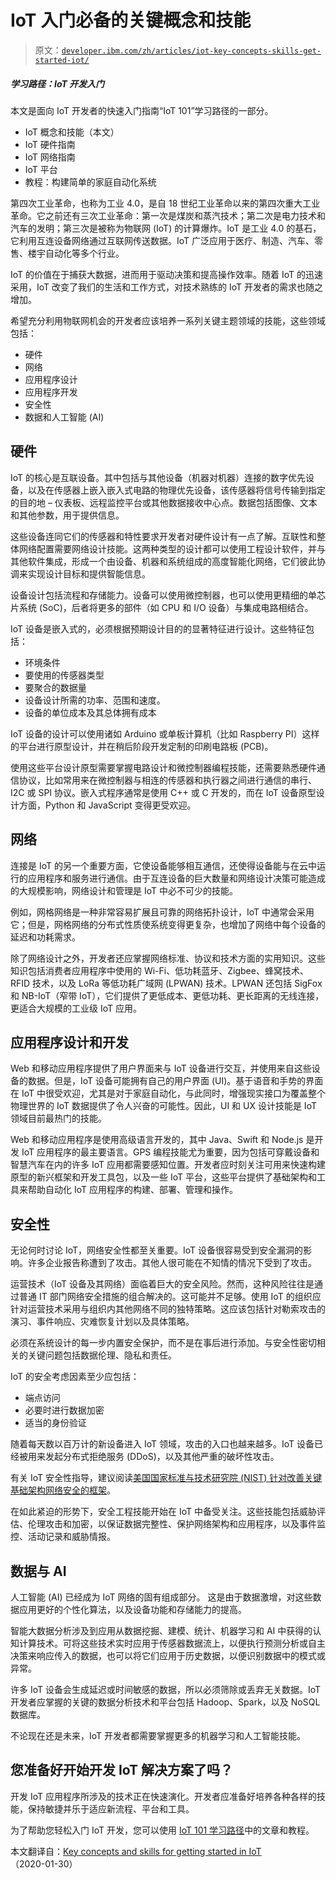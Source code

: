 # IoT 入门必备的关键概念和技能

> 原文：[`developer.ibm.com/zh/articles/iot-key-concepts-skills-get-started-iot/`](https://developer.ibm.com/zh/articles/iot-key-concepts-skills-get-started-iot/)

##### 学习路径：IoT 开发入门

本文是面向 IoT 开发者的快速入门指南“IoT 101”学习路径的一部分。

*   IoT 概念和技能（本文）
*   IoT 硬件指南
*   IoT 网络指南
*   IoT 平台
*   教程：构建简单的家庭自动化系统

第四次工业革命，也称为工业 4.0，是自 18 世纪工业革命以来的第四次重大工业革命。它之前还有三次工业革命：第一次是煤炭和蒸汽技术；第二次是电力技术和汽车的发明；第三次是被称为物联网 (IoT) 的计算爆炸。IoT 是工业 4.0 的基石，它利用互连设备网络通过互联网传送数据。IoT 广泛应用于医疗、制造、汽车、零售、楼宇自动化等多个行业。

IoT 的价值在于捕获大数据，进而用于驱动决策和提高操作效率。随着 IoT 的迅速采用，IoT 改变了我们的生活和工作方式，对技术熟练的 IoT 开发者的需求也随之增加。

希望充分利用物联网机会的开发者应该培养一系列关键主题领域的技能，这些领域包括：

*   硬件
*   网络
*   应用程序设计
*   应用程序开发
*   安全性
*   数据和人工智能 (AI)

## 硬件

IoT 的核心是互联设备。其中包括与其他设备（机器对机器）连接的数字优先设备，以及在传感器上嵌入嵌入式电路的物理优先设备，该传感器将信号传输到指定的目的地 – 仪表板、远程监控平台或其他数据接收中心点。数据包括图像、文本和其他参数，用于提供信息。

这些设备连同它们的传感器和特性要求开发者对硬件设计有一点了解。互联性和整体网络配置需要网络设计技能。这两种类型的设计都可以使用工程设计软件，并与其他软件集成，形成一个由设备、机器和系统组成的高度智能化网络，它们彼此协调来实现设计目标和提供智能信息。

设备设计包括流程和存储能力。设备可以使用微控制器，也可以使用更精细的单芯片系统 (SoC)，后者将更多的部件（如 CPU 和 I/O 设备）与集成电路相结合。

IoT 设备是嵌入式的，必须根据预期设计目的的显著特征进行设计。这些特征包括：

*   环境条件
*   要使用的传感器类型
*   要聚合的数据量
*   设备设计所需的功率、范围和速度。
*   设备的单位成本及其总体拥有成本

IoT 设备的设计可以使用诸如 Arduino 或单板计算机（比如 Raspberry PI）这样的平台进行原型设计，并在稍后阶段开发定制的印刷电路板 (PCB)。

使用这些平台设计原型需要掌握电路设计和微控制器编程技能，还需要熟悉硬件通信协议，比如常用来在微控制器与相连的传感器和执行器之间进行通信的串行、I2C 或 SPI 协议。嵌入式程序通常是使用 C++ 或 C 开发的，而在 IoT 设备原型设计方面，Python 和 JavaScript 变得更受欢迎。

## 网络

连接是 IoT 的另一个重要方面，它使设备能够相互通信，还使得设备能与在云中运行的应用程序和服务进行通信。由于互连设备的巨大数量和网络设计决策可能造成的大规模影响，网络设计和管理是 IoT 中必不可少的技能。

例如，网格网络是一种非常容易扩展且可靠的网络拓扑设计，IoT 中通常会采用它；但是，网格网络的分布式性质使系统变得更复杂，也增加了网络中每个设备的延迟和功耗需求。

除了网络设计之外，开发者还应掌握网络标准、协议和技术方面的实用知识。这些知识包括消费者应用程序中使用的 Wi-Fi、低功耗蓝牙、Zigbee、蜂窝技术、RFID 技术，以及 LoRa 等低功耗广域网 (LPWAN) 技术。LPWAN 还包括 SigFox 和 NB-IoT（窄带 IoT），它们提供了更低成本、更低功耗、更长距离的无线连接，更适合大规模的工业级 IoT 应用。

## 应用程序设计和开发

Web 和移动应用程序提供了用户界面来与 IoT 设备进行交互，并使用来自这些设备的数据。但是，IoT 设备可能拥有自己的用户界面 (UI)。基于语音和手势的界面在 IoT 中很受欢迎，尤其是对于家庭自动化，与此同时，增强现实接口为覆盖整个物理世界的 IoT 数据提供了令人兴奋的可能性。因此，UI 和 UX 设计技能是 IoT 领域目前最热门的技能。

Web 和移动应用程序是使用高级语言开发的，其中 Java、Swift 和 Node.js 是开发 IoT 应用程序的最主要语言。GPS 编程技能尤为重要，因为包括可穿戴设备和智慧汽车在内的许多 IoT 应用都需要感知位置。开发者应时刻关注可用来快速构建原型的新兴框架和开发工具包，以及一些 IoT 平台，这些平台提供了基础架构和工具来帮助自动化 IoT 应用程序的构建、部署、管理和操作。

## 安全性

无论何时讨论 IoT，网络安全性都至关重要。IoT 设备很容易受到安全漏洞的影响。许多企业报告称遭到了攻击。其他人很可能在不知情的情况下受到了攻击。

运营技术（IoT 设备及其网络）面临着巨大的安全风险。然而，这种风险往往是通过普通 IT 部门网络安全措施的组合解决的。这可能并不足够。使用 IoT 的组织应针对运营技术采用与组织内其他网络不同的独特策略。这应该包括针对勒索攻击的演习、事件响应、灾难恢复计划以及具体策略。

必须在系统设计的每一步内置安全保护，而不是在事后进行添加。与安全性密切相关的关键问题包括数据伦理、隐私和责任。

IoT 的安全考虑因素至少应包括：

*   端点访问
*   必要时进行数据加密
*   适当的身份验证

随着每天数以百万计的新设备进入 IoT 领域，攻击的入口也越来越多。IoT 设备已经被用来发起分布式拒绝服务 (DDoS)，以及其他严重的破坏性攻击。

有关 IoT 安全性指导，建议阅读[美国国家标准与技术研究院 (NIST) 针对改善关键基础架构网络安全的框架](https://www.nist.gov/publications/framework-improving-critical-infrastructure-cybersecurity-version-11)。

在如此紧迫的形势下，安全工程技能开始在 IoT 中备受关注。这些技能包括威胁评估、伦理攻击和加密，以保证数据完整性、保护网络架构和应用程序，以及事件监控、活动记录和威胁情报。

## 数据与 AI

人工智能 (AI) 已经成为 IoT 网络的固有组成部分。 这是由于数据激增，对这些数据应用更好的个性化算法，以及设备功能和存储能力的提高。

智能大数据分析涉及到应用从数据挖掘、建模、统计、机器学习和 AI 中获得的认知计算技术。可将这些技术实时应用于传感器数据流上，以便执行预测分析或自主决策来响应传入的数据，也可以将它们应用于历史数据，以便识别数据中的模式或异常。

许多 IoT 设备会生成延迟或时间敏感的数据，所以必须筛除或丢弃无关数据。IoT 开发者应掌握的关键的数据分析技术和平台包括 Hadoop、Spark，以及 NoSQL 数据库。

不论现在还是未来，IoT 开发者都需要掌握更多的机器学习和人工智能技能。

## 您准备好开始开发 IoT 解决方案了吗？

开发 IoT 应用程序所涉及的技术正在快速演化。开发者应准备好培养各种各样的技能，保持敏捷并乐于适应新流程、平台和工具。

为了帮助您轻松入门 IoT 开发，您可以使用 [IoT 101 学习路径](https://developer.ibm.com/series/iot-lp101-getting-started/)中的文章和教程。

本文翻译自：[Key concepts and skills for getting started in IoT](https://developer.ibm.com/articles/iot-key-concepts-skills-get-started-iot/)（2020-01-30）